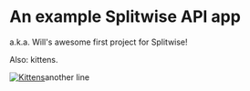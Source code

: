 # An example Splitwise API app

a.k.a. Will's awesome first project for Splitwise!

Also: kittens.

[![Kittens](http://dx0qysuen8cbs.cloudfront.net/assets/kittens/kittens-c3c5045b19e60818353808bfd050cf02.jpg "Yay kittens!")](http://splitwise.com/kittens)another line
